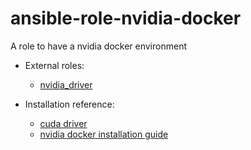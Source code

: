 # ansible-role-nvidia-docker

A role to have a nvidia docker environment

* External roles:
  * [nvidia_driver](https://github.com/NVIDIA/ansible-role-nvidia-driver)

* Installation reference:
  * [cuda driver](https://docs.nvidia.com/datacenter/tesla/tesla-installation-notes/index.html)
  * [nvidia docker installation guide](https://docs.nvidia.com/datacenter/cloud-native/container-toolkit/install-guide.html#docker)
